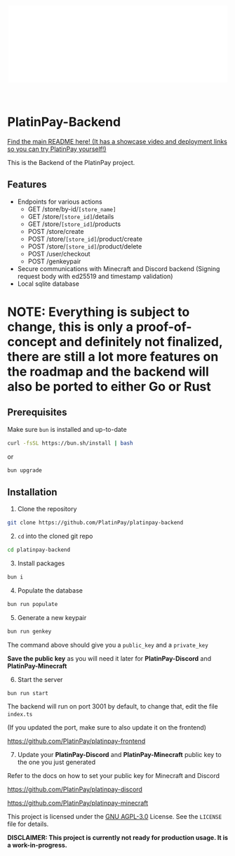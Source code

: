 <p align="center">
  <img src="https://github.com/PlatinPay/.github/blob/main/horizontal-logo-text-transparent.png?raw=true" alt="PlatinPay's Logo" width="500"/>
</p>
<br />

# PlatinPay-Backend

[Find the main README here! (It has a showcase video and deployment links so you can try PlatinPay yourself!)](https://github.com/PlatinPay)

This is the Backend of the PlatinPay project.

## Features
- Endpoints for various actions
  - GET /store/by-id/`[store_name]`
  - GET /store/`[store_id]`/details
  - GET /store/`[store_id]`/products
  - POST /store/create
  - POST /store/`[store_id]`/product/create
  - POST /store/`[store_id]`/product/delete
  - POST /user/checkout
  - POST /genkeypair
- Secure communications with Minecraft and Discord backend (Signing request body with ed25519 and timestamp validation)
- Local sqlite database

# NOTE: Everything is subject to change, this is only a proof-of-concept and definitely not finalized, there are still a lot more features on the roadmap and the backend will also be ported to either Go or Rust

## Prerequisites

Make sure `bun` is installed and up-to-date
```bash
curl -fsSL https://bun.sh/install | bash
```
or
```bash
bun upgrade
```

## Installation

1. Clone the repository
```bash
git clone https://github.com/PlatinPay/platinpay-backend
```
2. `cd` into the cloned git repo
```bash
cd platinpay-backend
```
3. Install packages
```bash
bun i
```
4. Populate the database
```bash
bun run populate
```
5. Generate a new keypair
```bash
bun run genkey
```
The command above should give you a `public_key` and a `private_key`

**Save the public key** as you will need it later for **PlatinPay-Discord** and **PlatinPay-Minecraft**

6. Start the server
```bash
bun run start
```

The backend will run on port 3001 by default, to change that, edit the file `index.ts`

(If you updated the port, make sure to also update it on the frontend)

https://github.com/PlatinPay/platinpay-frontend

7. Update your **PlatinPay-Discord** and **PlatinPay-Minecraft** public key to the one you just generated

Refer to the docs on how to set your public key for Minecraft and Discord

https://github.com/PlatinPay/platinpay-discord

https://github.com/PlatinPay/platinpay-minecraft


This project is licensed under the [GNU AGPL-3.0](LICENSE) License. See the `LICENSE` file for details.

**DISCLAIMER: This project is currently not ready for production usage. It is a work-in-progress.**
